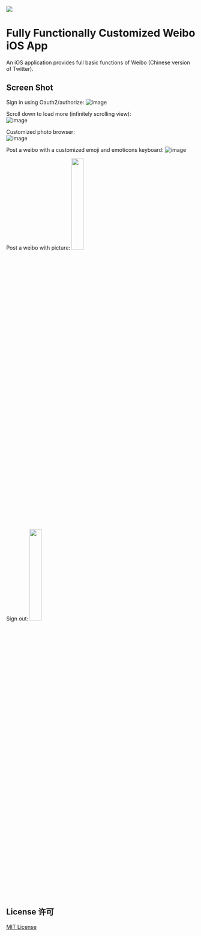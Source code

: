 ![](http://i.imgur.com/dPhi1U5.png)

# Fully Functionally Customized Weibo iOS App

An iOS application provides full basic functions of Weibo (Chinese version of Twitter). 

## Screen Shot

Sign in using Oauth2/authorize: 
![image](http://i.imgur.com/ZUPbPX1.gif)

Scroll down to load more (infinitely scrolling view):   
![image](http://i.imgur.com/LDZB8A1.gifv)

Customized photo browser:   
![image](http://i.imgur.com/vBmgWAH.gif)

Post a weibo with a customized emoji and emoticons keyboard:
![image](http://i.imgur.com/upbdtuJ.gif)

Post a weibo with picture:
<img src="http://i.imgur.com/yU3bpmp.gif" width="25%">

Sign out:
<img src="http://i.imgur.com/MAUviXW.gif" width="25%">

## License 许可

[MIT License](http://www.opensource.org/licenses/mit-license.php)